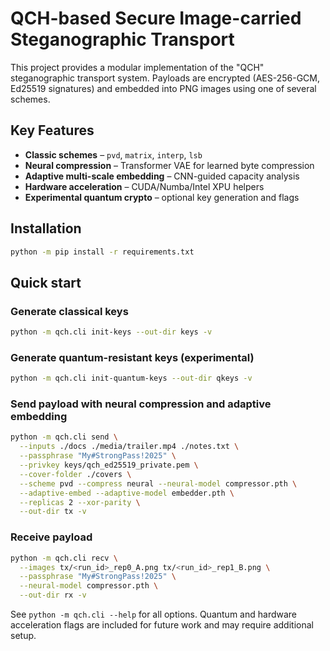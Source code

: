 # QCH-based Secure Image-carried Steganographic Transport

This project provides a modular implementation of the "QCH" steganographic
transport system. Payloads are encrypted (AES-256-GCM, Ed25519 signatures) and
embedded into PNG images using one of several schemes.

## Key Features

- **Classic schemes** – `pvd`, `matrix`, `interp`, `lsb`
- **Neural compression** – Transformer VAE for learned byte compression
- **Adaptive multi-scale embedding** – CNN-guided capacity analysis
- **Hardware acceleration** – CUDA/Numba/Intel XPU helpers
- **Experimental quantum crypto** – optional key generation and flags

## Installation

```bash
python -m pip install -r requirements.txt
```

## Quick start

### Generate classical keys
```bash
python -m qch.cli init-keys --out-dir keys -v
```

### Generate quantum-resistant keys (experimental)
```bash
python -m qch.cli init-quantum-keys --out-dir qkeys -v
```

### Send payload with neural compression and adaptive embedding
```bash
python -m qch.cli send \
  --inputs ./docs ./media/trailer.mp4 ./notes.txt \
  --passphrase "My#StrongPass!2025" \
  --privkey keys/qch_ed25519_private.pem \
  --cover-folder ./covers \
  --scheme pvd --compress neural --neural-model compressor.pth \
  --adaptive-embed --adaptive-model embedder.pth \
  --replicas 2 --xor-parity \
  --out-dir tx -v
```

### Receive payload
```bash
python -m qch.cli recv \
  --images tx/<run_id>_rep0_A.png tx/<run_id>_rep1_B.png \
  --passphrase "My#StrongPass!2025" \
  --neural-model compressor.pth \
  --out-dir rx -v
```

See `python -m qch.cli --help` for all options. Quantum and hardware
acceleration flags are included for future work and may require additional
setup.
